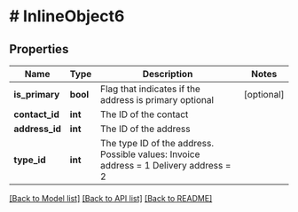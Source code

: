 # # InlineObject6

## Properties

Name | Type | Description | Notes
------------ | ------------- | ------------- | -------------
**is_primary** | **bool** | Flag that indicates if the address is primary optional | [optional] 
**contact_id** | **int** | The ID of the contact | 
**address_id** | **int** | The ID of the address | 
**type_id** | **int** | The type ID of the address. Possible values:  Invoice address &#x3D; 1 Delivery address &#x3D; 2 | 

[[Back to Model list]](../../README.md#documentation-for-models) [[Back to API list]](../../README.md#documentation-for-api-endpoints) [[Back to README]](../../README.md)



